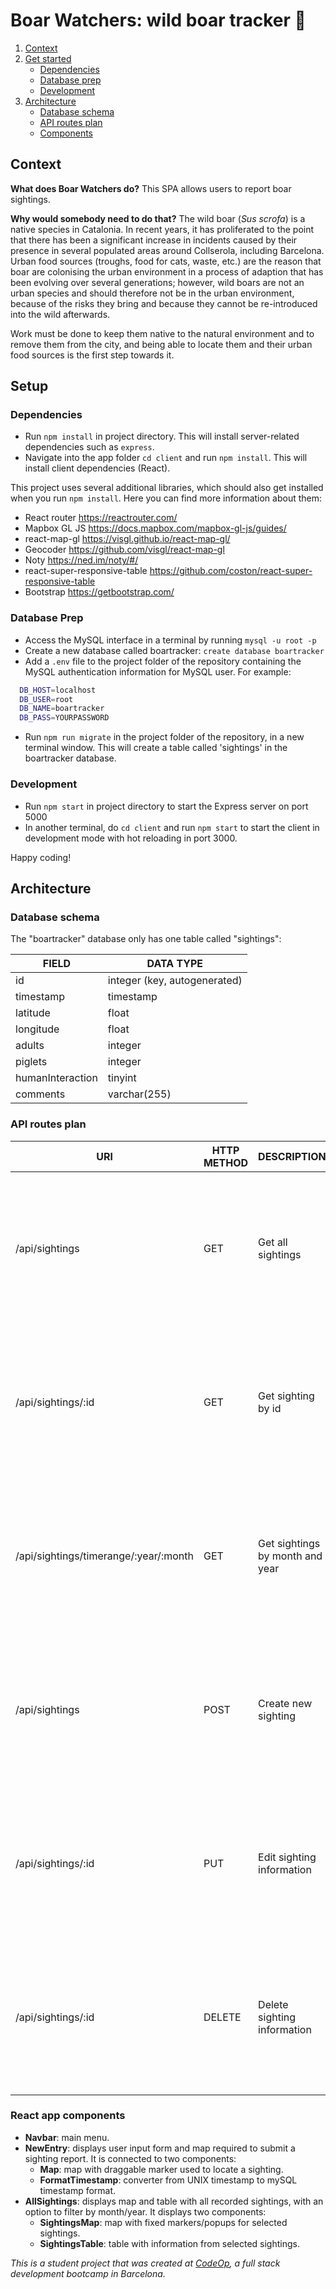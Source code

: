 # Boar Watchers: wild boar tracker :boar:

1. [Context](#context)
2. [Get started](#setup)
    - [Dependencies](#dependencies)
    - [Database prep](#database-prep)
    - [Development](#development)
3. [Architecture](#architecture)
    - [Database schema](#database-schema)
    - [API routes plan](#API-routes-plan)
    - [Components](#react-app-components)

## Context

**What does Boar Watchers do?**
This SPA allows users to report boar sightings.

**Why would somebody need to do that?**
The wild boar (*Sus scrofa*) is a native species in Catalonia. In recent years, it has proliferated to the point that there has been a significant increase in incidents caused by their presence in several populated areas around Collserola, including Barcelona. Urban food sources (troughs, food for cats, waste, etc.) are the reason that boar are colonising the urban environment in a process of adaption that has been evolving over several generations; however, wild boars are not an urban species and should therefore not be in the urban environment, because of the risks they bring and because they cannot be re-introduced into the wild afterwards.

Work must be done to keep them native to the natural environment and to remove them from the city, and being able to locate them and their urban food sources is the first step towards it.

## Setup

### Dependencies

- Run `npm install` in project directory. This will install server-related dependencies such as `express`.
- Navigate into the app folder `cd client` and run `npm install`. This will install client dependencies (React).

This project uses several additional libraries, which should also get installed when you run `npm install`. Here you can find more information about them:
- React router https://reactrouter.com/
- Mapbox GL JS https://docs.mapbox.com/mapbox-gl-js/guides/
- react-map-gl https://visgl.github.io/react-map-gl/
- Geocoder https://github.com/visgl/react-map-gl
- Noty https://ned.im/noty/#/
- react-super-responsive-table https://github.com/coston/react-super-responsive-table
- Bootstrap https://getbootstrap.com/


### Database Prep

- Access the MySQL interface in a terminal by running `mysql -u root -p`
- Create a new database called boartracker: `create database boartracker`
- Add a `.env` file to the project folder of the repository containing the MySQL authentication information for MySQL user. For example:

```bash
  DB_HOST=localhost
  DB_USER=root
  DB_NAME=boartracker
  DB_PASS=YOURPASSWORD
```

- Run `npm run migrate` in the project folder of the repository, in a new terminal window. This will create a table called 'sightings' in the boartracker database.


### Development

- Run `npm start` in project directory to start the Express server on port 5000
- In another terminal, do `cd client` and run `npm start` to start the client in development mode with hot reloading in port 3000.


Happy coding!

## Architecture

### Database schema

The "boartracker" database only has one table called "sightings":

| FIELD            | DATA TYPE                    |
|------------------|------------------------------|
| id               | integer (key, autogenerated) |
| timestamp        | timestamp                    |
| latitude         | float                        |
| longitude        | float                        |
| adults           | integer                      |
| piglets          | integer                      |
| humanInteraction | tinyint                      |
| comments         | varchar(255)                 |

### API routes plan

| URl                | HTTP METHOD | DESCRIPTION                 | REQUEST OBJECT                                                                                                                                                            | RESPONSE OBJECT                                                                                                                                                                   |
|--------------------|-------------|-----------------------------|---------------------------------------------------------------------------------------------------------------------------------------------------------------------------|-----------------------------------------------------------------------------------------------------------------------------------------------------------------------------------|
| /api/sightings     | GET         | Get all sightings           | n/a                                                                                                                                                                       | [ { id: integer, timestamp: timestamp, latitude: float, latitude: float, longitude: float, adults: integer, piglets: integer, humanInteraction: boolean, comments: string }, ...] |
| /api/sightings/:id | GET         | Get sighting by id          | n/a                                                                                                                                                                       | { id: integer, timestamp: timestamp, latitude: float, latitude: float, longitude: float, adults: integer, piglets: integer, humanInteraction: boolean, comments: string }         |
| /api/sightings/timerange/:year/:month | GET         | Get sightings by month and year          | n/a                                                                                                                                                                       | [{ id: integer, timestamp: timestamp, latitude: float, latitude: float, longitude: float, adults: integer, piglets: integer, humanInteraction: boolean, comments: string }...]         |
| /api/sightings     | POST        | Create new sighting         | { id: integer, timestamp: timestamp, latitude: float, latitude: float, longitude: float, adults: integer, piglets: integer, humanInteraction: boolean, comments: string } | [ { id: integer, timestamp: timestamp, latitude: float, latitude: float, longitude: float, adults: integer, piglets: integer, humanInteraction: boolean, comments: string }, ...] |
| /api/sightings/:id | PUT         | Edit sighting information   | { id: integer, timestamp: timestamp, latitude: float, latitude: float, longitude: float, adults: integer, piglets: integer, humanInteraction: boolean, comments: string } |                                                                                                                                                                                   |
| /api/sightings/:id | DELETE      | Delete sighting information |                                                                                                                                                                           | [ { id: integer, timestamp: timestamp, latitude: float, latitude: float, longitude: float, adults: integer, piglets: integer, humanInteraction: boolean, comments: string }, ...] |

### React app components

- **Navbar**: main menu.
- **NewEntry**: displays user input form and map required to submit a sighting report. It is connected to two components:
  - **Map**: map with draggable marker used to locate a sighting.
  - **FormatTimestamp**: converter from UNIX timestamp to mySQL timestamp format.
- **AllSightings**: displays map and table with all recorded sightings, with an option to filter by month/year. It displays two components:
  - **SightingsMap**: map with fixed markers/popups for selected sightings.
  - **SightingsTable**: table with information from selected sightings.

 _This is a student project that was created at [CodeOp](http://codeop.tech), a full stack development bootcamp in Barcelona._